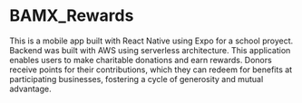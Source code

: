 # BAMX_Rewards

This is a mobile app built with React Native using Expo for a school proyect. Backend was built with AWS using serverless architecture. This application enables users to make charitable donations and earn rewards. Donors receive points for their contributions, which they can redeem for benefits at participating businesses, fostering a cycle of generosity and mutual advantage.
